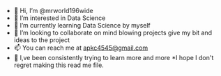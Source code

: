 - 👋 Hi, I’m @mrworld196wide
- 👀 I’m interested in Data Science 
- 🌱 I’m currently learning Data Science by myself
- 💞️ I’m looking to collaborate on mind blowing projects give my bit and ideas to the project
- 📫 You can reach me at apkc4545@gmail.com
- 👀 I,ve been consistently trying to learn more and more 
*I hope I don't regret making this read me file.
<!---
mrworld196wide/mrworld196wide is a ✨ special ✨ repository because its `README.md` (this file) appears on your GitHub profile.
You can click the Preview link to take a look at your changes.
--->
